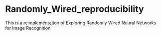 # Randomly_Wired_reproducibility
This is a reimplementation of Exploring Randomly Wired Neural Networks for Image Recognition

